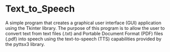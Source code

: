# Text_to_Speech

A simple  program that creates a graphical user interface (GUI) application using the Tkinter library. The purpose of this program is to allow the user to convert text from text files (.txt) and Portable Document Format (PDF) files (.pdf) into speech using the text-to-speech (TTS) capabilities provided by the pyttsx3 library.
